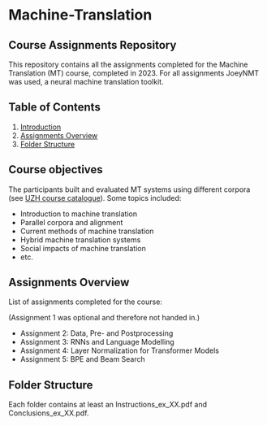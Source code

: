 # Machine-Translation

## Course Assignments Repository

This repository contains all the assignments completed for the Machine Translation (MT) course, completed in 2023.
For all assignments JoeyNMT was used, a neural machine translation toolkit.

## Table of Contents

1. [Introduction](#introduction)
2. [Assignments Overview](#assignments-overview)
3. [Folder Structure](#folder-structure)

## Course objectives

The participants built and evaluated MT systems using different corpora (see [UZH course catalogue](https://studentservices.uzh.ch/uzh/anonym/vvz/index.html)). Some topics included:

- Introduction to machine translation
- Parallel corpora and alignment
- Current methods of machine translation
- Hybrid machine translation systems
- Social impacts of machine translation
- etc.


## Assignments Overview

List of assignments completed for the course:

(Assignment 1 was optional and therefore not handed in.)

- Assignment 2: Data, Pre- and Postprocessing
- Assignment 3: RNNs and Language Modelling
- Assignment 4: Layer Normalization for Transformer Models
- Assignment 5: BPE and Beam Search

## Folder Structure

Each folder contains at least an Instructions_ex_XX.pdf and Conclusions_ex_XX.pdf. 

